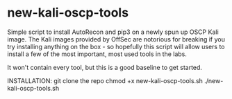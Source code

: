 # new-kali-oscp-tools
Simple script to install AutoRecon and pip3 on a newly spun up OSCP Kali image. The Kali images provided by OffSec are notorious for breaking if you try installing anything on the box - so hopefully this script will allow users to install a few of the most important, most used tools in the labs.

It won't contain every tool, but this is a good baseline to get started.

INSTALLATION:
git clone the repo
chmod +x new-kali-oscp-tools.sh
./new-kali-oscp-tools.sh

